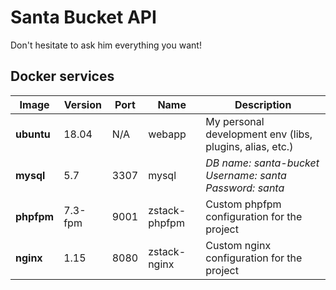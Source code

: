 # Santa Bucket API

Don't hesitate to ask him everything you want!

## Docker services

| Image | Version | Port | Name  | Description |
| --- | --- | --- | --- | --- |
| **ubuntu** | 18.04 | N/A | webapp | My personal development env (libs, plugins, alias, etc.) |
| **mysql** | 5.7 | 3307 | mysql | *DB name: santa-bucket*<br />*Username: santa*<br />*Password: santa* |
| **phpfpm** | 7.3-fpm | 9001 | zstack-phpfpm | Custom phpfpm configuration for the project |
| **nginx** | 1.15 | 8080 | zstack-nginx | Custom nginx configuration for the project |
